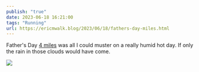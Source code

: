 ```yaml
---
publish: "true"
date: 2023-06-18 16:21:00
tags: "Running"
url: https://ericmwalk.blog/2023/06/18/fathers-day-miles.html
---
```


Father's Day [4 miles](https://strava.com/activities/9291969713) was all I could muster on a really humid hot day. If only the rain in those clouds would have come.

![](https://ericmwalk.blog/uploads/2023/9adcf5531c.jpg)